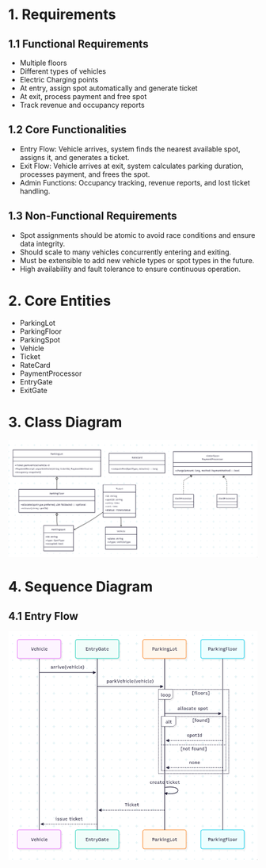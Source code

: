 # 1. Requirements
## 1.1 Functional Requirements
- Multiple floors
- Different types of vehicles
- Electric Charging points
- At entry, assign spot automatically and generate ticket
- At exit, process payment and free spot
- Track revenue and occupancy reports

## 1.2 Core Functionalities
- Entry Flow: Vehicle arrives, system finds the nearest available spot, assigns it, and generates a ticket.
- Exit Flow: Vehicle arrives at exit, system calculates parking duration, processes payment, and frees the spot.
- Admin Functions: Occupancy tracking, revenue reports, and lost ticket handling.

## 1.3 Non-Functional Requirements
- Spot assignments should be atomic to avoid race conditions and ensure data integrity.
- Should scale to many vehicles concurrently entering and exiting.
- Must be extensible to add new vehicle types or spot types in the future.
- High availability and fault tolerance to ensure continuous operation.

# 2. Core Entities
- ParkingLot
- ParkingFloor
- ParkingSpot
- Vehicle
- Ticket
- RateCard
- PaymentProcessor
- EntryGate
- ExitGate

# 3. Class Diagram
![alt text](keshav_23-Aug-2025_16-52-17.png)

# 4. Sequence Diagram
## 4.1 Entry Flow
![alt text](keshav_23-Aug-2025_16-53-36.png)